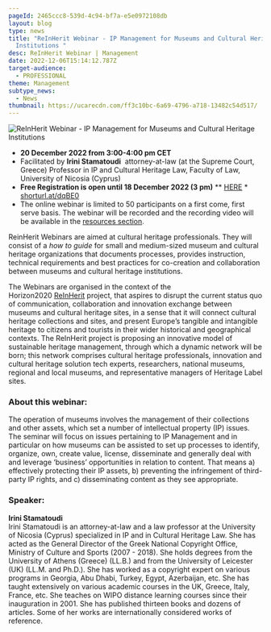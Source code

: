 ```yaml
---
pageId: 2465ccc8-539d-4c94-bf7a-e5e0972108db
layout: blog
type: news
title: "ReInHerit Webinar - IP Management for Museums and Cultural Heritage
  Institutions "
desc: ReInHerit Webinar | Management
date: 2022-12-06T15:14:12.787Z
target-audience:
  - PROFESSIONAL
theme: Management
subtype_news:
  - News
thumbnail: https://ucarecdn.com/ff3c10bc-6a69-4796-a718-13482c54d517/
---
```

![ReInHerit Webinar - IP Management for Museums and Cultural Heritage Institutions ](https://ucarecdn.com/d059d11e-bab8-4bf4-ba4f-5fcca1638bd4/ "ReInHerit Webinar - IP Management for Museums and Cultural Heritage Institutions ")

* **20 December 2022 from 3:00-4:00 pm CET** 
* Facilitated by **Irini Stamatoudi**  attorney-at-law (at the Supreme Court, Greece) Professor in IP and Cultural Heritage Law, Faculty of Law, University of Nicosia (Cyprus)
* **Free Registration is open until 18 December 2022 (3 pm)** \*\* [HERE](https://docs.google.com/forms/d/e/1FAIpQLSdWIP3Wc2h2AXF-RADecAcSZl9yF-BcN40OPvlx8SU2x4qS5A/closedform) *\
  [shorturl.at/dqBE0](http://shorturl.at/dqBE0)
* The online webinar is limited to 50 participants on a first come, first serve basis. The webinar will be recorded and the recording video will be available in the [resources section](https://reinherit-hub.eu/webinars).

ReinHerit Webinars are aimed at cultural heritage professionals. They will consist of a *how to guide* for small and medium-sized museum and cultural heritage organizations that documents processes, provides instruction, technical requirements and best practices for co-creation and collaboration between museums and cultural heritage institutions.

The Webinars are organised in the context of the  Horizon2020 [ReInHerit](https://www.reinherit.eu) project, that aspires to disrupt the current status quo of communication, collaboration and innovation exchange between museums and cultural heritage sites, in a sense that it will connect cultural heritage collections and sites, and present Europe’s tangible and intangible heritage to citizens and tourists in their wider historical and geographical contexts. The ReInHerit project is proposing an innovative model of sustainable heritage management, through which a dynamic network will be born; this network comprises cultural heritage professionals, innovation and cultural heritage solution tech experts, researchers, national museums, regional and local museums, and representative managers of Heritage Label sites. 

### About this webinar:

The operation of museums involves the management of their collections and other assets, which set a number of intellectual property (IP) issues. The seminar will focus on issues pertaining to IP Management and in particular on how museums can be assisted to set up processes to identify, organize, own, create value, license, disseminate and generally deal with and leverage ‘business’ opportunities in relation to content. That means a) effectively protecting their IP assets, b) preventing the infringement of third-party IP rights, and c) disseminating content as they see appropriate.

### Speaker:

**Irini Stamatoudi** \
Irini Stamatoudi is an attorney-at-law and a law professor at the University of Nicosia (Cyprus) specialized in IP and in Cultural Heritage Law. She has acted as the General Director of the Greek National Copyright Office, Ministry of Culture and Sports (2007 - 2018). She holds degrees from the University of Athens (Greece) (LL.B.) and from the University of Leicester (UK) (LL.M. and Ph.D.). She has worked as a copyright expert on various programs in Georgia, Abu Dhabi, Turkey, Egypt, Azerbaijan, etc. She has taught extensively on various academic courses in the UK, Greece, Italy, France, etc. She teaches on WIPO distance learning courses since their inauguration in 2001. She has published thirteen books and dozens of articles. Some of her works are internationally considered works of reference.